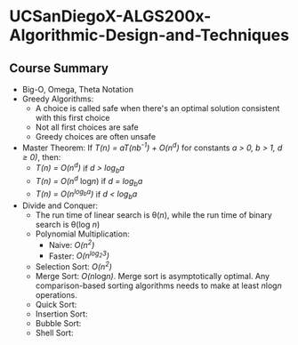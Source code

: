 # UCSanDiegoX-ALGS200x-Algorithmic-Design-and-Techniques

## Course Summary
- Big-O, Omega, Theta Notation
- Greedy Algorithms:
  - A choice is called safe when there's an optimal solution consistent with this first choice
  - Not all first choices are safe
  - Greedy choices are often unsafe
- Master Theorem: If *T(n) = aT(nb<sup>-1</sup>) + O(n<sup>d</sup>)* for constants *a > 0, b > 1, d ≥ 0)*, then: 
  - *T(n) = O(n<sup>d</sup>)* if *d > log<sub>b</sub>a*
  - *T(n) = O(n<sup>d</sup>* log*n*) if *d = log<sub>b</sub>a*
  - *T(n) = O(n<sup>log<sub>b</sub>a</sup>)* if *d < log<sub>b</sub>a*  
- Divide and Conquer:
  - The run time of linear search is θ(*n*), while the run time of binary search is θ(log *n*)
  - Polynomial Multiplication:
    - Naive: *O(n<sup>2</sup>)*
    - Faster: *O(n<sup>log<sub>2</sub>3</sup>)*
  - Selection Sort: *O(n<sup>2</sup>)*
  - Merge Sort: *O(n*log*n)*. Merge sort is asymptotically optimal. Any comparison-based sorting algorithms needs to make at least *n*log*n* operations.
  - Quick Sort: 
  - Insertion Sort: 
  - Bubble Sort:
  - Shell Sort: 
